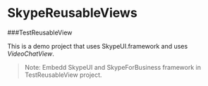 # SkypeReusableViews


###TestReusableView

This is a demo project that uses SkypeUI.framework and uses _VideoChatView_. 

>Note: Embedd SkypeUI and SkypeForBusiness framework in TestReusableView project. 
